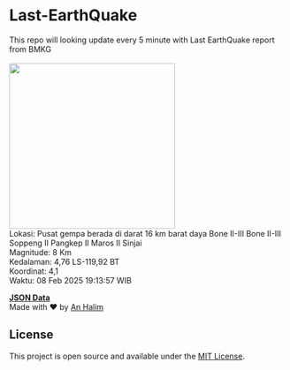 # Last-EarthQuake
This repo will looking update every 5 minute with Last EarthQuake report from BMKG
<br>
<br>
<img src="undefined" width="300"/>
<br>
Lokasi: Pusat gempa berada di darat 16 km barat daya Bone  II-III Bone II-III Soppeng II Pangkep II Maros II Sinjai <br>
Magnitude: 8 Km <br>
Kedalaman: 4,76 LS-119,92 BT <br>
Koordinat: 4,1 <br>
Waktu: 08 Feb 2025 19:13:57 WIB <br>

<a href="./data/data.json">**JSON Data**</a>
<br>
Made with ❤️ by <a href="https://github.com/an-halim">An Halim</a>
## License

This project is open source and available under the [MIT License](LICENSE).
